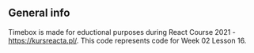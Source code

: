 ## **General info**

Timebox is made for eductional purposes during React Course 2021 - https://kursreacta.pl/.
This code represents code for Week 02 Lesson 16.
